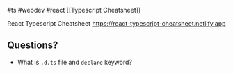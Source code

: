 #ts  #webdev #react
[[Typescript Cheatsheet]]

React Typescript Cheatsheet
https://react-typescript-cheatsheet.netlify.app

## Questions?
- What is `.d.ts` file and `declare` keyword?